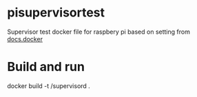 # pisupervisortest

Supervisor test docker file for raspbery pi based on setting from [docs.docker](https://docs.docker.com/articles/using_supervisord/)

# Build and run
docker build -t <yourname>/supervisord .

